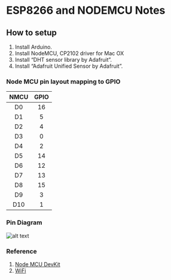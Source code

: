 # ESP8266 and NODEMCU Notes

## How to setup
1. Install Arduino.
2. Install NodeMCU, CP2102  driver for Mac OX
3. Install “DHT sensor library by Adafruit”.
4. Install “Adafruit Unified Sensor by Adafruit”. 

### Node MCU pin layout mapping to GPIO

|NMCU |GPIO|
|:---:|:--:|
| D0  |16  |
| D1  |5   |
| D2  |4   |
| D3  |0   |
| D4  |2   |
| D5  |14  |
| D6  |12  |
| D7  |13  |
| D8  |15  |
| D9  |3   |
| D10 |1   |


### Pin Diagram 

![alt text](https://cdn.instructables.com/FPV/E4YC/IKLFP40J/FPVE4YCIKLFP40J.MEDIUM.jpg "From https://cdn.instructables.com")

### Reference 
1. [Node MCU DevKit](https://github.com/nodemcu/nodemcu-devkit-v1.0) 
2. [WiFi](https://arduino-esp8266.readthedocs.io/en/latest/esp8266wifi/readme.html)
